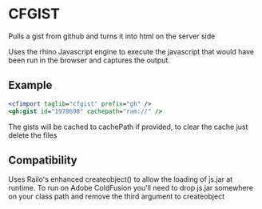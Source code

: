 CFGIST
======

Pulls a gist from github and turns it into html on the server side

Uses the rhino Javascript engine to execute the javascript that would have been run in the browser and captures the output.

Example
-------

```ColdFusion
<cfimport taglib="cfgist" prefix="gh" />
<gh:gist id="1978698" cachepath="ram://" />
```

The gists will be cached to cachePath if provided, to clear the cache just delete the files

Compatibility
-------------

Uses Railo's enhanced createobject() to allow the loading of js.jar at runtime. To run on Adobe ColdFusion 
you'll need to drop js.jar somewhere on your class path and remove the third argument to createobject
